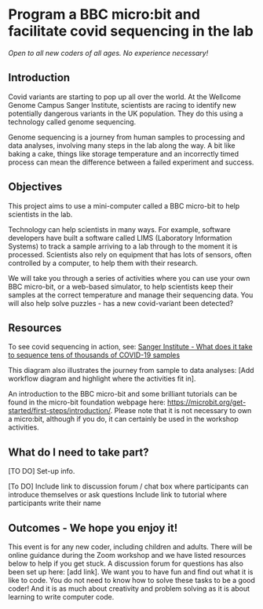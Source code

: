 # Program a BBC micro:bit and facilitate covid sequencing in the lab

*Open to all new coders of all ages. No experience necessary!*

## Introduction

Covid variants are starting to pop up all over the world. At the Wellcome Genome Campus Sanger Institute, scientists are racing to identify new potentially dangerous variants in the UK population. They do this using a technology called genome sequencing.

Genome sequencing is a journey from human samples to processing and data analyses, involving many steps in the lab along the way. A bit like baking a cake, things like storage temperature and an incorrectly timed process can mean the difference between a failed experiment and success.

## Objectives

This project aims to use a mini-computer called a BBC micro-bit to help scientists in the lab.

Technology can help scientists in many ways. For example, software developers have built a software called LIMS (Laboratory Information Systems) to track a sample arriving to a lab through to the moment it is processed. Scientists also rely on equipment that has lots of sensors, often controlled by a computer, to help them with their research.

We will take you through a series of activities where you can use your own BBC micro-bit, or a web-based simulator, to help scientists keep their samples at the correct temperature and manage their sequencing data. You will also help solve puzzles - has a new covid-variant been detected?

## Resources

To see covid sequencing in action, see: [Sanger Institute - What does it take to sequence tens of thousands of COVID-19 samples](https://www.youtube.com/watch?v=Fd40gunBTN0)

This diagram also illustrates the journey from sample to data analyses:
[Add workflow diagram and highlight where the activities fit in].

An introduction to the BBC micro-bit and some brilliant tutorials can be found in the micro-bit foundation webpage here: https://microbit.org/get-started/first-steps/introduction/. Please note that it is not necessary to own a micro:bit, although if you do, it can certainly be used in the workshop activities.

## What do I need to take part?

[TO DO]
Set-up info.

[To DO]
Include link to discussion forum / chat box where participants can introduce themselves or ask questions
Include link to tutorial where participants write their name

## Outcomes - We hope you enjoy it!

This event is for any new coder, including children and adults. There will be online guidance during the Zoom workshop and we have listed resources below to help if you get stuck. A discussion forum for questions has also been set up here: [add link]. We want you to have fun and find out what it is like to code. You do not need to know how to solve these tasks to be a good coder! And it is as much about creativity and problem solving as it is about learning to write computer code.
